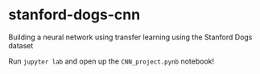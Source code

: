 # stanford-dogs-cnn

Building a neural network using transfer learning using the Stanford Dogs dataset

Run `jupyter lab` and open up the `CNN_project.pynb` notebook!
